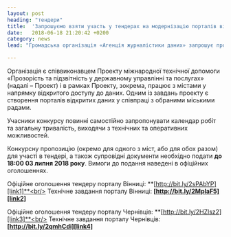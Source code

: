 ```yaml
---
layout: post
heading: "тендери"
title:  'Запрошуємо взяти участь у тендерах на модернізацію порталів відкритих даних Вінниці та Чернівців'
date:   2018-06-18 21:20:42 +0200
category: news
lead: "Громадська організація «Агенція журналістики даних» запрошує професійних розробників, що відповідають вимогам, подати конкурсні пропозиції на модернізацію порталів відкритих даних Вінниці (opendata.gov.ua) та Чернівців (data.city.cv.ua). Для участі в тендерах запрошуються розробники, що мають досвід надання відповідних послуг."

---
```

Організація є співвиконавцем Проекту міжнародної технічної допомоги «Прозорість та підзвітність у державному управлінні та послугах» (надалі – Проект) і в рамках Проекту, зокрема, працює з містами у напрямку відкритого доступу до даних. Одним із завдань проекту є створення порталів відкритих даних у співпраці з обраними міськими радами.

Учасники конкурсу повинні самостійно запропонувати календар робіт та загальну тривалість, виходячи з технічних та оперативних можливостей.

Конкурсну пропозицію (окремо для одного з міст, або для обох разом) для участі в тендері, а також супровідні документи необхідно подати **до 18:00 03 липня 2018 року**. Вимоги до подання наведені в офіційних оголошеннях.

Офіційне оголошення тендеру порталу Вінниці: **[http://bit.ly/2sPAbYP][link1]**<br/>
Технічне завдання порталу Вінниці: **[http://bit.ly/2MplaF5][link2]**


Офіційне оголошення тендеру порталу Чернівців: **[http://bit.ly/2HZlsz2][link3]**<br/>
Технічне завдання порталу Чернівців: **[http://bit.ly/2qmhCdi][link4]**

[link1]: http://bit.ly/2sPAbYP
[link2]: http://bit.ly/2MplaF5
[link3]: http://bit.ly/2HZlsz2
[link4]: http://bit.ly/2qmhCdi
